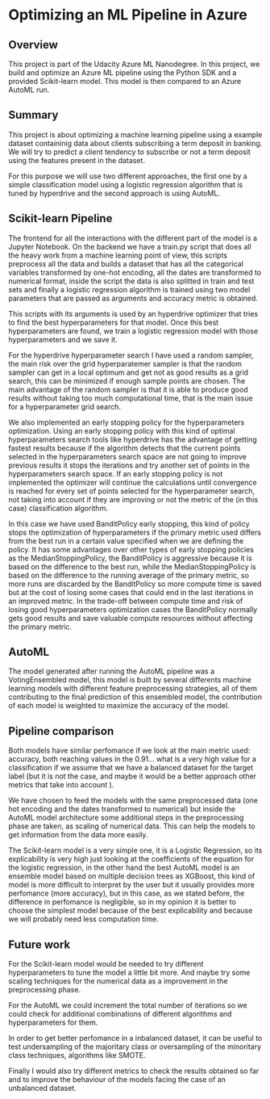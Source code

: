 # Optimizing an ML Pipeline in Azure

## Overview
This project is part of the Udacity Azure ML Nanodegree.
In this project, we build and optimize an Azure ML pipeline using the Python SDK and a provided Scikit-learn model.
This model is then compared to an Azure AutoML run.

## Summary

This project is about optimizing a machine learning pipeline using a example dataset containinig data about clients subscribing a term deposit in banking. We will try to predict  a client tendency to subscribe or not a term deposit using the features present in the dataset.

For this purpose we will use two different approaches, the first one by a simple classification model using a logistic regression algorithm that is tuned by hyperdrive and the second approach is using AutoML. 

## Scikit-learn Pipeline

The frontend for all the interactions with the different part of the model is a Jupyter Notebook. On the backend we have a train.py script that does all the heavy work from a machine learning point of view, this scripts preprocess all the data and builds a dataset that has all the categorical variables transformed by one-hot encoding, all the dates are transformed to numerical format, inside the script the data is also splitted in train and test sets and finally a logistic regression algorithm is trained using two model parameters that are passed as arguments and accuracy metric is obtained.

This scripts with its arguments is used by an hyperdrive optimizer that tries to find the best hyperparameters for that model. Once this best hyperparameters are found, we train a logistic regression model with those hyperparameters and we save it.

For the hyperdrive hyperparameter search I have used a random sampler, the main risk over the grid hyperparatemer sampler is that the random sampler can get in a local optimum and get not as good results as a grid search, this can be minimized if enough sample points are chosen. The main advantage of the random sampler is that it is able to produce good results without taking too much computational time, that is the main issue for a hyperparameter grid search.

We also implemented an early stopping policy for the hyperparameters optimization. Using an early stopping policy with this kind of optimal hyperparameters search tools like hyperdrive has the advantage of getting fastest results because if the algorithm detects that the current points selected in the hyperparameters search space are not going to improve previous results it stops the iterations and try another set of points in the hyperparameters search space. If an early stopping policy is not implemented the optimizer will continue the calculations until convergence is reached for every set of points selected for the hyperparameter search, not taking into account if they are improving or not the metric of the (in this case) classification algorithm.

In this case we have used BanditPolicy early stopping, this kind of policy stops the optimization of hyperparameters if the primary metric used differs from the best run in a certain value specified when we are defining the policy. It has some advantages over other types of early stopping policies as the MedianStoppingPolicy, the BanditPolicy is aggressive because it is based on the difference to the best run, while the MedianStoppingPolicy is based on the difference to the running average of the primary metric, so more runs are discarded by the BanditPolicy so more compute time is saved but at the cost of losing some cases that could end in the last iterations in an improved metric. In the trade-off between compute time and risk of losing good hyperparameters optimization cases the BanditPolicy normally gets good results and save valuable compute resources without affecting the primary metric.

## AutoML

The model generated after running the AutoML pipeline was a VotingEnsembled model, this model is built by several differents machine learning models with different feature preprocessing strategies, all of them contributing to the final prediction of this ensembled model, the contribution of each model is weighted to maximize the accuracy of the model.

## Pipeline comparison

Both models have similar perfomance if we look at the main metric used: accuracy, both reaching values in the 0.91... what is a very high value for a classification if we assume that we have a balanced dataset for the target label (but it is not the case, and maybe it would be a better approach other metrics that take into account ).

We have chosen to feed the models with the same preprocessed data (one hot encoding and the dates transformed to numerical) but inside the AutoML model architecture some additional steps in the preprocessing phase are taken, as scaling of numerical data. This can help the models to get information from the data more easily.

The Scikit-learn model is a very simple one, it is a Logistic Regression, so its explicability is very high just looking at the coefficients of the equation for the logistic regression, in the other hand the best AutoML model is an ensemble model based on multiple decision trees as XGBoost, this kind of model is more difficult to interpret by the user but it usually provides more perfomance (more accuracy), but in this case, as we stated before, the difference in perfomance is negligible, so in my opinion it is better to choose the simplest model because of the best explicability and because we will probably need less computation time.

## Future work

For the Scikit-learn model would be needed to try different hyperparameters to tune the model a little bit more. And maybe try some scaling techniques for the numerical data as a improvement in the preprocessing phase.

For the AutoML we could increment the total number of iterations so we could check for additional combinations of different algorithms and hyperparameters for them.

In order to get better perfomance in a inbalanced dataset, it can be useful to test undersampling of the majoritary class or oversampling of the minoritary class techniques, algorithms like SMOTE.

Finally I would also try different metrics to check the results obtained so far and to improve the behaviour of the models facing the case of an unbalanced dataset.


